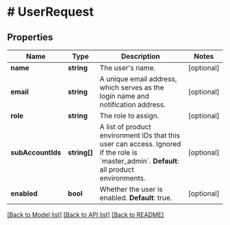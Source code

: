 # # UserRequest

## Properties

Name | Type | Description | Notes
------------ | ------------- | ------------- | -------------
**name** | **string** | The user&#39;s name. | [optional]
**email** | **string** | A unique email address, which serves as the login name and notification address. | [optional]
**role** | **string** | The role to assign. | [optional]
**subAccountIds** | **string[]** | A list of product environment IDs that this user can access. Ignored if the role is &#x60;master_admin&#x60;.  **Default**: all product environments. | [optional]
**enabled** | **bool** | Whether the user is enabled. **Default**: true. | [optional]

[[Back to Model list]](../../README.md#models) [[Back to API list]](../../README.md#endpoints) [[Back to README]](../../README.md)
